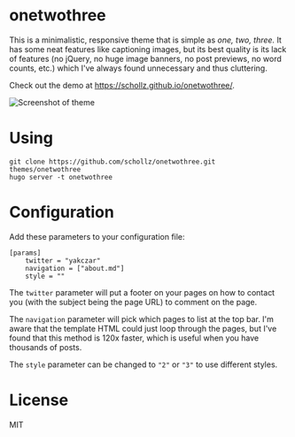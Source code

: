 onetwothree
===========

This is a  minimalistic, responsive theme that is simple as *one, two, three.* 
It has some neat features like captioning images, but its best quality is its lack of features (no jQuery, no huge image banners, no post previews, no word counts, etc.) which I've always found unnecessary and thus cluttering.

Check out the demo at https://schollz.github.io/onetwothree/.

![Screenshot of theme](https://raw.github.com/schollz/onetwothree/master/images/screenshot.png)


# Using

```
git clone https://github.com/schollz/onetwothree.git themes/onetwothree
hugo server -t onetwothree
```

# Configuration

Add these parameters to your configuration file:

```
[params]
    twitter = "yakczar"
    navigation = ["about.md"]
    style = ""
```

The `twitter` parameter will put a footer on your pages on how to contact you (with the subject being the page URL) to comment on the page.

The `navigation` parameter will pick which pages to list at the top bar. I'm aware that the template HTML could just loop through the pages, but I've found that this method is 120x faster, which is useful when you have thousands of posts.

The `style` parameter can be changed to `"2"` or `"3"` to use different styles.

# License

MIT
